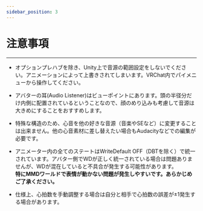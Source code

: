 ```yaml
---
sidebar_position: 3
---
```


# 注意事項
---

- オプションプレハブを除き、Unity上で音源の範囲設定をしないでください。アニメーションによって上書きされてしまいます。VRChat内でパイメニューから操作してください。

- アバターの耳(Audio Listener)はビューポイントにあります。頭の半径分だけ内側に配置されているということなので、顔のめり込みも考慮して音源は大きめにすることをおすすめします。

- 特殊な構造のため、心音を他の好きな音源（音楽やSEなど）に変更することは出来ません。他の心音素材に差し替えたい場合もAudacityなどでの編集が必要です。

- アニメーター内の全てのステートはWriteDefault OFF（DBTを除く）で統一されています。アバター側でWDが正しく統一されている場合は問題ありませんが、WDが混在していると不具合が発生する可能性があります。  
**特にMMDワールドで表情が動かない問題が発生しやすいです。あらかじめご了承ください。**

- 仕様上、心拍数を手動調整する場合は自分と相手で心拍数の誤差が±1発生する場合があります。